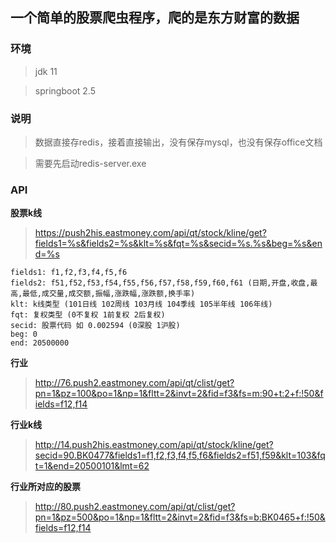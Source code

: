 ## 一个简单的股票爬虫程序，爬的是东方财富的数据

### 环境

> jdk 11

> springboot 2.5

### 说明

> 数据直接存redis，接着直接输出，没有保存mysql，也没有保存office文档

> 需要先启动redis-server.exe

### API

**股票k线**
> https://push2his.eastmoney.com/api/qt/stock/kline/get?fields1=%s&fields2=%s&klt=%s&fqt=%s&secid=%s.%s&beg=%s&end=%s

```
fields1: f1,f2,f3,f4,f5,f6
fields2: f51,f52,f53,f54,f55,f56,f57,f58,f59,f60,f61 (日期,开盘,收盘,最高,最低,成交量,成交额,振幅,涨跌幅,涨跌额,换手率)
klt: k线类型 (101日线 102周线 103月线 104季线 105半年线 106年线)
fqt: 复权类型 (0不复权 1前复权 2后复权)
secid: 股票代码 如 0.002594 (0深股 1沪股)
beg: 0
end: 20500000
```

**行业**
> http://76.push2.eastmoney.com/api/qt/clist/get?pn=1&pz=100&po=1&np=1&fltt=2&invt=2&fid=f3&fs=m:90+t:2+f:!50&fields=f12,f14

**行业k线**
> http://14.push2his.eastmoney.com/api/qt/stock/kline/get?secid=90.BK0477&fields1=f1,f2,f3,f4,f5,f6&fields2=f51,f59&klt=103&fqt=1&end=20500101&lmt=62

**行业所对应的股票**
> http://80.push2.eastmoney.com/api/qt/clist/get?pn=1&pz=500&po=1&np=1&fltt=2&invt=2&fid=f3&fs=b:BK0465+f:!50&fields=f12,f14

